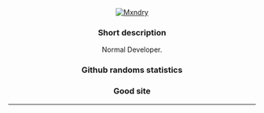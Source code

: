 <!-- ## k4itrun -->

<div align="center">
 <a href="https://discord.com/users/1248599574382379090">
  <img alt="Mxndry" src=""/>
 </a>
 
 ### Short description
 
Normal Developer.
 
 ### Github randoms statistics
 


 ### Good site
 
 

---


